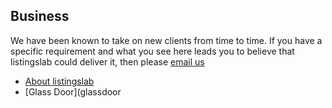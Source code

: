 ## Business

We have been known to take on new clients from time to time. If you have a specific requirement and what you see here leads you to believe that listingslab could deliver it, then please [email us](mailto:listingslab@gmail.com)

- [About listingslab](about-listingslab)
- [Glass Door](glassdoor